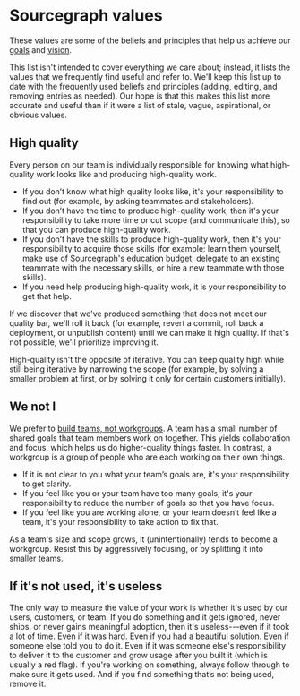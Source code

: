 # Sourcegraph values

These values are some of the beliefs and principles that help us achieve our [goals](goals/index.md) and [vision](strategy.md#vision).

This list isn't intended to cover everything we care about; instead, it lists the values that we frequently find useful and refer to. We'll keep this list up to date with the frequently used beliefs and principles (adding, editing, and removing entries as needed). Our hope is that this makes this list more accurate and useful than if it were a list of stale, vague, aspirational, or obvious values.

## High quality

Every person on our team is individually responsible for knowing what high-quality work looks like and producing high-quality work.

- If you don’t know what high quality looks like, it's your responsibility to find out (for example, by asking teammates and stakeholders).
- If you don’t have the time to produce high-quality work, then it's your responsibility to take more time or cut scope (and communicate this), so that you can produce high-quality work.
- If you don’t have the skills to produce high-quality work, then it's your responsibility to acquire those skills (for example: learn them yourself, make use of [Sourcegraph's education budget](../handbook/people-ops/travel.md#professional-development-and-education), delegate to an existing teammate with the necessary skills, or hire a new teammate with those skills).
- If you need help producing high-quality work, it is your responsibility to get that help.

If we discover that we've produced something that does not meet our quality bar, we'll roll it back (for example, revert a commit, roll back a deployment, or unpublish content) until we can make it high quality. If that's not possible, we'll prioritize improving it.

High-quality isn't the opposite of iterative. You can keep quality high while still being iterative by narrowing the scope (for example, by solving a smaller problem at first, or by solving it only for certain customers initially).

## We not I

We prefer to [build teams, not workgroups](https://dzone.com/articles/workgroups-vs-teams). A team has a small number of shared goals that team members work on together. This yields collaboration and focus, which helps us do higher-quality things faster. In contrast, a workgroup is a group of people who are each working on their own things.

- If it is not clear to you what your team’s goals are, it's your responsibility to get clarity.
- If you feel like you or your team have too many goals, it's your responsibility to reduce the number of goals so that you have focus.
- If you feel like you are working alone, or your team doesn’t feel like a team, it's your responsibility to take action to fix that.

As a team's size and scope grows, it (unintentionally) tends to become a workgroup. Resist this by aggressively focusing, or by splitting it into smaller teams.

## If it's not used, it's useless

The only way to measure the value of your work is whether it's used by our users, customers, or team. If you do something and it gets ignored, never ships, or never gains meaningful adoption, then it's useless---even if it took a lot of time. Even if it was hard. Even if you had a beautiful solution. Even if someone else told you to do it. Even if it was someone else's responsibility to deliver it to the customer and grow usage after you built it (which is usually a red flag). If you're working on something, always follow through to make sure it gets used. And if you find something that’s not being used, remove it.
